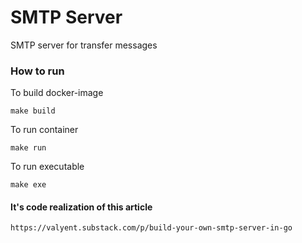 # SMTP Server
SMTP server for transfer messages

<h3>How to run</h3>

To build docker-image
```
make build 
```

To run container 
```
make run
```

To run executable
```
make exe
```

<h4> It's code realization of this article </h4>

```
https://valyent.substack.com/p/build-your-own-smtp-server-in-go 
```